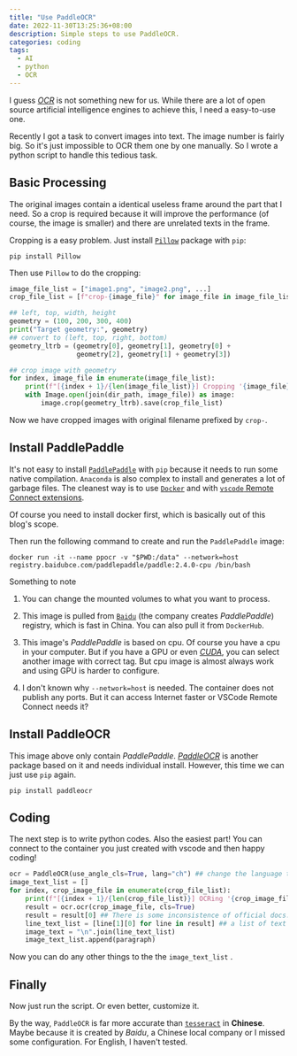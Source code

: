 ```yaml
---
title: "Use PaddleOCR"
date: 2022-11-30T13:25:36+08:00
description: Simple steps to use PaddleOCR.
categories: coding
tags:
  - AI
  - python
  - OCR
---
```


I guess [_OCR_](https://en.wikipedia.org/wiki/Optical_character_recognition) is not something new for us. While there are a lot of open source artificial intelligence engines to achieve this, I need a easy-to-use one.

Recently I got a task to convert images into text. The image number is fairly big. So it's just impossible to OCR them one by one manually. So I wrote a python script to handle this tedious task.

<!--more-->

## Basic Processing

The original images contain a identical useless frame around the part that I need. So a crop is required because it will improve the performance (of course, the image is smaller) and there are unrelated texts in the frame.

Cropping is a easy problem. Just install [`Pillow`](https://pillow.readthedocs.io/en/stable/) package with `pip`:

```shell
pip install Pillow
```

Then use `Pillow` to do the cropping:

```python
image_file_list = ["image1.png", "image2.png", ...]
crop_file_list = [f"crop-{image_file}" for image_file in image_file_list]

## left, top, width, height
geometry = (100, 200, 300, 400)
print("Target geometry:", geometry)
## convert to (left, top, right, bottom)
geometry_ltrb = (geometry[0], geometry[1], geometry[0] +
                 geometry[2], geometry[1] + geometry[3])

## crop image with geometry
for index, image_file in enumerate(image_file_list):
    print(f"[{index + 1}/{len(image_file_list)}] Cropping '{image_file}' ...")
    with Image.open(join(dir_path, image_file)) as image:
        image.crop(geometry_ltrb).save(crop_file_list)
```

Now we have cropped images with original filename prefixed by `crop-`.

## Install PaddlePaddle

It's not easy to install [`PaddlePaddle`](https://github.com/PaddlePaddle/Paddle) with `pip` because it needs to run some native compilation. `Anaconda` is also complex to install and generates a lot of garbage files. The cleanest way is to use [`Docker`](https://www.docker.com) and with [`vscode` Remote Connect extensions](https://code.visualstudio.com/docs/devcontainers/containers).

Of course you need to install docker first, which is basically out of this blog's scope.

Then run the following command to create and run the `PaddlePaddle` image:

```shell
docker run -it --name ppocr -v "$PWD:/data" --network=host registry.baidubce.com/paddlepaddle/paddle:2.4.0-cpu /bin/bash
```

Something to note

1. You can change the mounted volumes to what you want to process.

2. This image is pulled from [`Baidu`](https://baidu.com) (the company creates _PaddlePaddle_) registry, which is fast in China. You can also pull it from `DockerHub`.

3. This image's _PaddlePaddle_ is based on cpu. Of course you have a cpu in your computer. But if you have a GPU or even [_CUDA_](https://developer.nvidia.com/cuda-downloads), you can select another image with correct tag. But cpu image is almost always work and using GPU is harder to configure.

4. I don't known why `--network=host` is needed. The container does not publish any ports. But it can access Internet faster or VSCode Remote Connect needs it?

## Install PaddleOCR

This image above only contain _PaddlePaddle_. [_PaddleOCR_](https://github.com/PaddlePaddle/PaddleOCR) is another package based on it  and needs individual install. However, this time we can just use `pip` again.

```shell
pip install paddleocr
```

## Coding

The next step is to write python codes. Also the easiest part!
You can connect to the container you just created with vscode and then happy coding!

```python
ocr = PaddleOCR(use_angle_cls=True, lang="ch") ## change the language to what you need
image_text_list = []
for index, crop_image_file in enumerate(crop_file_list):
    print(f"[{index + 1}/{len(crop_file_list)}] OCRing '{crop_image_file}' ...")
    result = ocr.ocr(crop_image_file, cls=True)
    result = result[0] ## There is some inconsistence of official docs. Result is a list with single element.
    line_text_list = [line[1][0] for line in result] ## a list of text str
    image_text = "\n".join(line_text_list)
    image_text_list.append(paragraph)
```

Now you can do any other things to the the `image_text_list` .

## Finally

Now just run the script. Or even better, customize it.

By the way, `PaddleOCR` is far more accurate than [`tesseract`](https://tesseract-ocr.github.io) in __Chinese__. Maybe because it is created by _Baidu_, a Chinese local company or I missed some configuration. For English, I haven't tested.
